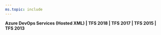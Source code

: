 ```yaml
---
ms.topic: include
---
```


**Azure DevOps Services (Hosted XML) | TFS 2018 | TFS 2017 | TFS 2015 | TFS 2013**
